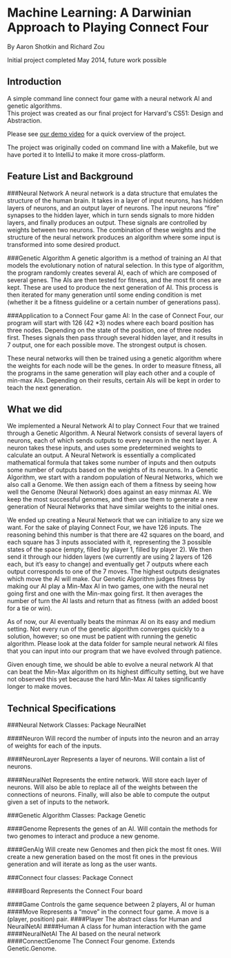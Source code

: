 Machine Learning: A Darwinian Approach to Playing Connect Four
=====================
By Aaron Shotkin and Richard Zou

Initial project completed May 2014, future work possible

Introduction
--------------------
A simple command line connect four game with a neural network AI and genetic algorithms.  
This project was created as our final project for Harvard's CS51: Design and Abstraction.

Please see
[our demo video](https://www.youtube.com/watch?v=_qAEaHLIl_M)
for a quick overview of the project.

The project was originally coded on command line with a Makefile, but we have ported it to IntelliJ to make it more
cross-platform.

Feature List and Background
---------------------

###Neural Network
A neural network is a data structure that emulates the structure of the human brain.  It takes in a layer of input neurons, has hidden layers of neurons, and an output layer of neurons.  The input neurons “fire” synapses to the hidden layer, which in turn sends signals to more hidden layers, and finally produces an output.  These signals are controlled by weights between two neurons.  The combination of these weights and the structure of the neural network produces an algorithm where some input is transformed into some desired product.

###Genetic Algorithm
A genetic algorithm is a method of training an AI that models the evolutionary notion of natural selection. In this type of algorithm, the program randomly creates several AI, each of which are composed of several genes. The AIs are then tested for fitness, and the most fit ones are kept. These are used to produce the next generation of AI. This process is then iterated for many generation until some ending condition is met (whether it be a fitness guideline or a certain number of generations pass).
	

###Application to a Connect Four game AI:
In the case of Connect Four, our program will start with 126 (42 *3) nodes where each board position has three nodes. Depending on the state of the position, one of three nodes first. Theses signals then pass through several hidden layer, and it results in 7 output, one for each possible move. The strongest output is chosen. 

These neural networks will then be trained using a genetic algorithm where the weights for each node will be the genes. In order to measure fitness, all the programs in the same generation will play each other and a couple of min-max AIs. Depending on their results, certain AIs will be kept in order to teach the next generation.


What we did
--------------------
We implemented a Neural Network AI to play Connect Four that we trained through a Genetic Algorithm. A Neural Network consists of several layers of neurons, each of which sends outputs to every neuron in the next layer. A neuron takes these inputs, and uses some predetermined weights to calculate an output. A Neural Network is essentially a complicated mathematical formula that takes some number of inputs and then outputs some number of outputs based on the weights of its neurons. In a Genetic Algorithm, we start with a random population of Neural Networks, which we also call a Genome. We then assign each of them a fitness by seeing how well the Genome (Neural Network) does against an easy minmax AI. We keep the most successful genomes, and then use them to generate a new generation of Neural Networks that have similar weights to the initial ones.
 
We ended up creating a Neural Network that we can initialize to any size we want. For the sake of playing Connect Four, we have 126 inputs. The reasoning behind this number is that there are 42 squares on the board, and each square has 3 inputs associated with it, representing the 3 possible states of the space (empty, filled by player 1, filled by player 2). We then send it through our hidden layers (we currently are using 2 layers of 126 each, but it’s easy to change) and eventually get 7 outputs where each output corresponds to one of the 7 moves. The highest outputs designates which move the AI will make. Our Genetic Algorithm judges fitness by making our AI play a Min-Max AI in two games, one with the neural net going first and one with the Min-max going first. It then averages the number of turn the AI lasts and return that as fitness (with an added boost for a tie or win).  

As of now, our AI eventually beats the minmax AI on its easy and medium setting.  Not every run of the genetic algorithm converges quickly to a solution, however; so one must be patient with running the genetic algorithm.  Please look at the data folder for sample neural network AI files that you can input into our program that we have evolved through patience. 

Given enough time, we should be able to evolve a neural network AI that can beat the Min-Max algorithm on its highest difficulty setting, but we have not observed this yet because the hard Min-Max AI takes significantly longer to make moves.  


Technical Specifications
--------------------------


###Neural Network Classes: Package NeuralNet

####Neuron
Will record the number of inputs into the neuron and an array of weights for each of the inputs.

####NeuronLayer
Represents a layer of neurons.  Will contain a list of neurons.

####NeuralNet
Represents the entire network.  Will store each layer of neurons.  Will
also be able to replace all of the weights between the connections of neurons.  Finally, will also be able to compute the output given a set of inputs to the network.

###Genetic Algorithm Classes: Package Genetic

####Genome
Represents the genes of an AI. Will contain the methods for two genomes to interact and produce a new genome.

####GenAlg
Will create new Genomes and then pick the most fit ones. Will create a new generation based on the most fit ones in the previous generation and will iterate as long as the user wants. 

###Connect four classes: Package Connect

####Board
Represents the Connect Four board
	
####Game
Controls the game sequence between 2 players, AI or human
####Move
Represents a “move” in the connect four game.  A move
is a (player, position) pair.
####Player
The abstract class for Human and NeuralNetAI
####Human
A class for human interaction with the game
####NeuralNetAI
The AI based on the neural network
####ConnectGenome
The Connect Four genome.  Extends Genetic.Genome.
